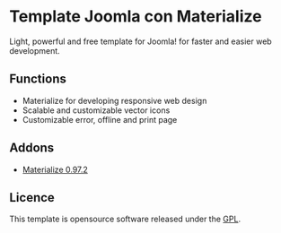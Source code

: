 # Template Joomla con Materialize

Light, powerful and free template for Joomla!
for faster and easier web development.

## Functions

* Materialize for developing responsive web design
* Scalable and customizable vector icons
* Customizable error, offline and print page

## Addons 

* [Materialize 0.97.2](http://materializecss.com/)


## Licence

This template is opensource software released under the [GPL](http://www.gnu.org/licenses/gpl-2.0.txt).
